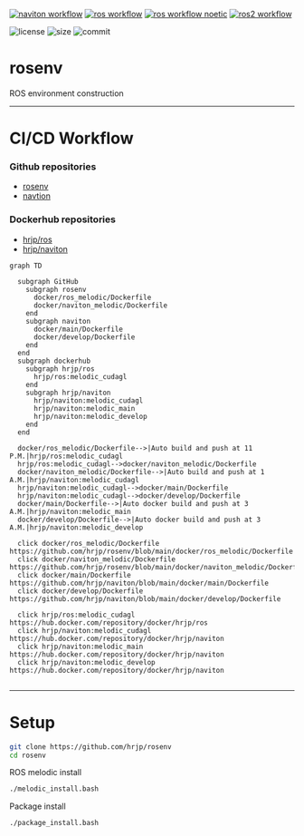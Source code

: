 [![naviton workflow](https://github.com/hrjp/rosenv/actions/workflows/naviton-image-build.yml/badge.svg)](https://hub.docker.com/repository/docker/hrjp/naviton)
[![ros workflow](https://github.com/hrjp/rosenv/actions/workflows/ros-image-build.yml/badge.svg)](https://hub.docker.com/repository/docker/hrjp/ros)
[![ros workflow noetic](https://github.com/hrjp/rosenv/actions/workflows/ros-image-build-noetic.yml/badge.svg)](https://hub.docker.com/repository/docker/hrjp/ros)
[![ros2 workflow](https://github.com/hrjp/rosenv/actions/workflows/ros2-image-build.yml/badge.svg)](https://hub.docker.com/repository/docker/hrjp/ros2)   

![license](https://img.shields.io/github/license/hrjp/rosenv)
![size](https://img.shields.io/github/repo-size/hrjp/rosenv)
![commit](https://img.shields.io/github/last-commit/hrjp/rosenv/main)

# rosenv
ROS environment construction 

---
# CI/CD Workflow
### Github repositories
* [rosenv](https://github.com/hrjp/rosenv)
* [navtion](https://github.com/hrjp/navtion)

### Dockerhub repositories

* [hrjp/ros](https://hub.docker.com/repository/docker/hrjp/ros)
* [hrjp/naviton](https://hub.docker.com/repository/docker/hrjp/naviton)


```mermaid
graph TD

  subgraph GitHub
    subgraph rosenv
      docker/ros_melodic/Dockerfile
      docker/naviton_melodic/Dockerfile
    end
    subgraph naviton 
      docker/main/Dockerfile
      docker/develop/Dockerfile
    end
  end
  subgraph dockerhub
    subgraph hrjp/ros
      hrjp/ros:melodic_cudagl
    end
    subgraph hrjp/naviton
      hrjp/naviton:melodic_cudagl
      hrjp/naviton:melodic_main
      hrjp/naviton:melodic_develop
    end
  end
  
  docker/ros_melodic/Dockerfile-->|Auto build and push at 11 P.M.|hrjp/ros:melodic_cudagl
  hrjp/ros:melodic_cudagl-->docker/naviton_melodic/Dockerfile
  docker/naviton_melodic/Dockerfile-->|Auto build and push at 1 A.M.|hrjp/naviton:melodic_cudagl
  hrjp/naviton:melodic_cudagl-->docker/main/Dockerfile
  hrjp/naviton:melodic_cudagl-->docker/develop/Dockerfile
  docker/main/Dockerfile-->|Auto docker build and push at 3 A.M.|hrjp/naviton:melodic_main
  docker/develop/Dockerfile-->|Auto docker build and push at 3 A.M.|hrjp/naviton:melodic_develop
  
  click docker/ros_melodic/Dockerfile https://github.com/hrjp/rosenv/blob/main/docker/ros_melodic/Dockerfile
  click docker/naviton_melodic/Dockerfile https://github.com/hrjp/rosenv/blob/main/docker/naviton_melodic/Dockerfile
  click docker/main/Dockerfile https://github.com/hrjp/naviton/blob/main/docker/main/Dockerfile
  click docker/develop/Dockerfile https://github.com/hrjp/naviton/blob/main/docker/develop/Dockerfile
  
  click hrjp/ros:melodic_cudagl https://hub.docker.com/repository/docker/hrjp/ros
  click hrjp/naviton:melodic_cudagl https://hub.docker.com/repository/docker/hrjp/naviton
  click hrjp/naviton:melodic_main https://hub.docker.com/repository/docker/hrjp/naviton
  click hrjp/naviton:melodic_develop https://hub.docker.com/repository/docker/hrjp/naviton
  
```



---

# Setup

```bash
git clone https://github.com/hrjp/rosenv
cd rosenv
```
ROS melodic install
```bash
./melodic_install.bash
```
Package install
```bash
./package_install.bash
```

